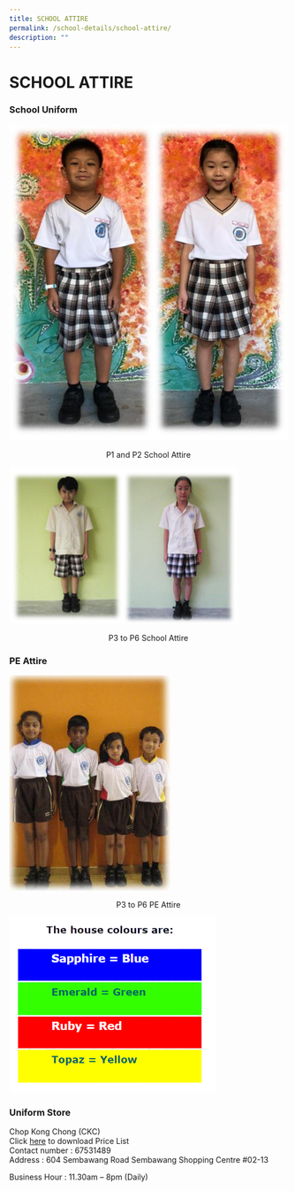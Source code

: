```yaml
---
title: SCHOOL ATTIRE
permalink: /school-details/school-attire/
description: ""
---
```

# SCHOOL ATTIRE

### School Uniform

![](/images/School%20Details/uniform%20pic.jpg)

<center>P1 and P2 School Attire</center>

![](/images/School%20Details/Sch_uni.jpg)

<center>P3 to P6 School Attire</center>

### PE Attire

![](/images/School%20Details/sch_pe.jpg)

<center>P3 to P6 PE Attire</center>

![](/images/School%20Details/house%20colors.png)


### Uniform Store

Chop Kong Chong (CKC)   
Click <a href="/files/School%20details/sch_uniforms.pdf" target="_blank">here</a> to download Price List   
Contact number : 67531489     
Address : 604 Sembawang Road Sembawang Shopping Centre #02-13

  

Business Hour : 11.30am – 8pm (Daily)